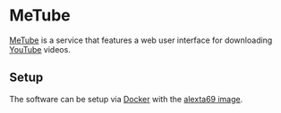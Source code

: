 # MeTube

[MeTube](https://github.com/alexta69/metube) is a service that features a web
user interface for downloading [YouTube](/wiki/youtube.md) videos.

## Setup

The software can be setup via [Docker](/wiki/docker.md) with the
[alexta69 image](./docker-images/alexta69_-_metube.md).
